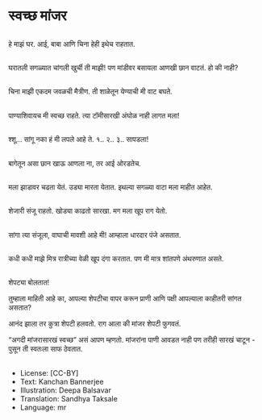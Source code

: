 # स्वच्छ मांजर

##
हे माझं घर. आई, बाबा आणि चिना हेही इथेच राहतात.

##
घरातली सगळ्यात चांगली खुर्ची ती माझी! पण मांडीवर बसायला आणखी छान वाटतं. हो की नाही?

##
चिना माझी एकदम जवळची मैत्रीण. ती शाळेतून येण्याची मी वाट बघते.

##
पाण्याशिवायच मी स्वच्छ राहते. त्या टॉमीसारखी अंघोळ नाही लागत मला!

##
श्शू... सांगू नका हं मी लपले आहे ते. १.. २.. ३.. सापडला!

##
बागेतून असा छान खाऊ आणला ना, तर आई ओरडतेच.

##
मला झाडावर चढता येतं. उड्या मारता येतात. इथल्या सगळ्या वाटा मला माहीत आहेत.

##
शेजारी संजू राहतो. खोड्या काढतो सारखा. मग मला खूप राग येतो.

##
सांगा त्या संजूला, वाघाची मावशी आहे मी! आम्हाला धारदार पंजे असतात.

##
कधी कधी माझे मित्र रात्रीच्या वेळी खूप दंगा करतात. पण मी मात्र शांतपणे अंथरुणात असते.

##
शेपट्या बोलतात!

तुम्हाला माहिती आहे का, आपल्या शेपटीचा वापर करून प्राणी आणि पक्षी आपल्याला काहीतरी सांगत असतात?

आनंद झाला तर कुत्रा शेपटी हलवतो. राग आला की मांजर शेपटी फुगवतं.

“अगदी मांजरासारखं स्वच्छ” असं आपण म्हणतो. मांजरांना पाणी आवडत नाही पण तरीही सारखं चाटून - पुसून ती स्वतःला साफ ठेवतात.

##
* License: [CC-BY]
* Text: Kanchan Bannerjee
* Illustration: Deepa Balsavar
* Translation: Sandhya Taksale
* Language: mr
